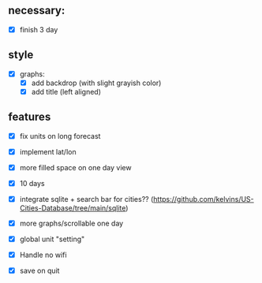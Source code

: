 ## necessary:
- [x] finish 3 day

## style
- [x] graphs:
    - [x] add backdrop (with slight grayish color)
    - [x] add title (left aligned)

## features
- [x] fix units on long forecast
- [x] implement lat/lon
- [x] more filled space on one day view
- [x] 10 days
- [x] integrate sqlite + search bar for cities?? (https://github.com/kelvins/US-Cities-Database/tree/main/sqlite)
- [x] more graphs/scrollable one day
- [x] global unit "setting"
- [x] Handle no wifi
- [x] save on quit

